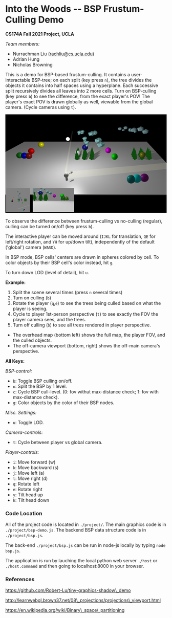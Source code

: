 # Into the Woods -- BSP Frustum-Culling Demo


**CS174A Fall 2021 Project, UCLA**

*Team members:*

- Nurrachman Liu (rachliu@cs.ucla.edu)
- Adrian Hung
- Nicholas Browning

This is a demo for BSP-based frustum-culling. It contains a user-interactable BSP-tree; on each split (key press `n`), the tree divides the objects it contains into half spaces using a hyperplane. Each successive split recursively divides all leaves into 2 more cells. Turn on BSP-culling (key press `b`) to see the difference, from the exact player's POV! The player's exact POV is drawn globally as well, viewable from the global camera. (Cycle cameras using `t`).

![main](./docs/main.png)

To observe the difference between frustum-culling vs no-culling (regular), culling can be turned on/off (key press `b`).

The interactive player can be moved around (`IJKL` for translation, `QE` for left/right rotation, and `YH` for up/down tilt), independently of the default ('global') camera (`WASD`).

In BSP mode, BSP cells' centers are drawn in spheres colored by cell. To color objects by their BSP cell's color instead, hit `g`.

To turn down LOD (level of detail), hit `u`.


**Example:**
1. Split the scene several times (press `n` several times)
2. Turn on culling (`b`)
3. Rotate the player (`q`,`e`) to see the trees being culled based on what the player is seeing.
4. Cycle to player 1st-person perspective (`t`) to see exactly the FOV the player camera sees, and the trees.
5. Turn off culling (`b`) to see all trees rendered in player perspective.

- The overhead map (bottom left) shows the full map, the player FOV, and the culled objects.
- The off-camera viewport (bottom, right) shows the off-main camera's perspective.


**All Keys:**

*BSP-control:*
- `b`:  Toggle BSP culling on/off.
- `n`:  Split the BSP by 1 level.
- `c`:  Cycle BSP cull-level. (0: fov withut max-distance check; 1: fov with max-distance check).
- `g`:  Color objects by the color of their BSP nodes.

*Misc. Settings:*
- `u`:  Toggle LOD.

*Camera-controls:*
- `t`:  Cycle between player vs global camera.

*Player-controls:*
- `i`: Move forward (w)
- `k`: Move backward (s)
- `j`: Move left (a)
- `l`: Move right (d)
- `q`: Rotate left
- `e`: Rotate right
- `y`: Tilt head up
- `h`: Tilt head down


### Code Location

All of the project code is located in `./project/`. The main graphics code is in `./project/bsp-demo.js`. The backend BSP data structure code is in `./project/bsp.js`.

The back-end `./project/bsp.js` can be run in node-js locally by typing `node bsp.js`.

The application is run by lauching the local python web server `./host` or `./host.command` and then going to localhost:8000 in your browser.


### References

https://github.com/Robert-Lu/tiny-graphics-shadow\_demo

http://learnwebgl.brown37.net/08\_projections/projections\_viewport.html

https://en.wikipedia.org/wiki/Binary\_space\_partitioning


